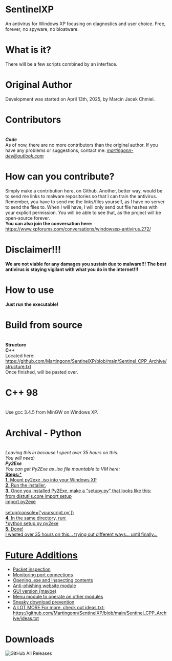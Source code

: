 # SentinelXP
An antivirus for Windows XP focusing on diagnostics and user choice. Free, forever, no spyware, no bloatware.
# What is it?
There will be a few scripts combined by an interface.
# Original Author 
Development was started on April 13th, 2025, by Marcin Jacek Chmiel.
# Contributors 
 <br>***Code***<br>
As of now, there are no more contributors than the original author.
If you have any problems or suggestions, contact me: *martingonn-dev@outlook.com*
 # How can you contribute?
 Simply make a contribution here, on Github. Another, better way, would be to send me links to malware repositories so that I can train the antivirus.
 <br> Remember, you have to send me the links/files yourself, as I have no server to send the files to. When I will have, I will only send out file hashes with your explicit permission. You will be able to see that, as the project will be open-source forever.
 <br>**You can also join the conversation here:** https://www.xpforums.com/conversations/windowsxp-antivirus.272/
# Disclaimer!!!
**We are not viable for any damages you sustain due to malware!!!**
**The best antivirus is staying vigilant with what you do in the internet!!!**
# How to use
  **Just run the executable!**
# Build from source
<br>**Structure**
<br>**C++**
<br>Located here: https://github.com/Martingonn/SentinelXP/blob/main/Sentinel_CPP_Archive/structure.txt
<br>Once finished, will be pasted over.
# C++ 98
<br>Use gcc 3.4.5 from MinGW on Windows XP.
# Archival - Python
<br>*Leaving this in because I spent over 35 hours on this.
<br>You will need:
<br>__Py2Exe__
<br>You can get Py2Exe as .iso file mountable to VM here: <a href="https://github.com/Martingonn/SentinelXP/blob/main/Build/Build%20Tools/py2exe-0.6.9.iso">
<br>*__Steps:__*
<br>**1.** Mount py2exe .iso into your Windows XP
<br>**2.** Run the installer.
<br>**3.** Once you installed Py2Exe, make a "setupy.py" that looks like this:
<br>from distutils.core import setup
<br>import py2exe
<br>
<br>setup(console=['yourscript.py'])
<br>**4.** In the same directory, run:
<br>*python setup.py py2exe
<br>**5.** Done! 
<br> I wasted over 35 hours on this... trying out different ways... until finally...

# Future Additions
* Packet inspection
* Monitoring port connections
* Opening .exe and inspecting contents
* Anti-phishing website module
* GUI version (maybe)
* Menu module to operate on other modules
* Sneaky download prevention
* A LOT MORE
For more, check out ideas.txt: https://github.com/Martingonn/SentinelXP/blob/main/Sentinel_CPP_Archive/ideas.txt

# Downloads
![GitHub All Releases](https://img.shields.io/github/downloads/Martingonn/SentinelXP/total)
